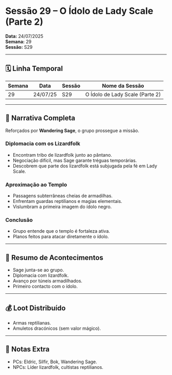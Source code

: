# Sessão 29 – O Ídolo de Lady Scale (Parte 2)  
**Data:** 24/07/2025  
**Semana:** 29  
**Sessão:** S29  

---

## 🗓 Linha Temporal
| Semana | Data      | Sessão | Nome da Sessão                 |
|--------|-----------|--------|--------------------------------|
| 29     | 24/07/25  | S29    | O Ídolo de Lady Scale (Parte 2) |

---

## 📖 Narrativa Completa
Reforçados por **Wandering Sage**, o grupo prossegue a missão.  

### Diplomacia com os Lizardfolk
- Encontram tribo de lizardfolk junto ao pântano.  
- Negociação difícil, mas Sage garante tréguas temporárias.  
- Descobrem que parte dos lizardfolk está subjugada pela fé em Lady Scale.  

### Aproximação ao Templo
- Passagens subterrâneas cheias de armadilhas.  
- Enfrentam guardas reptilianos e magias elementais.  
- Vislumbram a primeira imagem do ídolo negro.  

### Conclusão
- Grupo entende que o templo é fortaleza ativa.  
- Planos feitos para atacar diretamente o ídolo.  

---

## 🎲 Resumo de Acontecimentos
- Sage junta-se ao grupo.  
- Diplomacia com lizardfolk.  
- Avanço por túneis armadilhados.  
- Primeiro contacto com o ídolo.  

---

## 💰 Loot Distribuído
- Armas reptilianas.  
- Amuletos dracónicos (sem valor mágico).  

---

## 🧾 Notas Extra
- PCs: Eldric, Silfir, Bok, Wandering Sage.  
- NPCs: Líder lizardfolk, cultistas reptilianos.  
